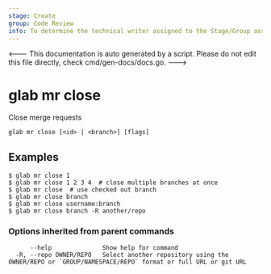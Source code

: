 ```yaml
---
stage: Create
group: Code Review
info: To determine the technical writer assigned to the Stage/Group associated with this page, see https://about.gitlab.com/handbook/product/ux/technical-writing/#assignments
---
```


<---
This documentation is auto generated by a script.
Please do not edit this file directly, check cmd/gen-docs/docs.go.
--->

# glab mr close

Close merge requests

```plaintext
glab mr close [<id> | <branch>] [flags]
```

## Examples

```plaintext
$ glab mr close 1
$ glab mr close 1 2 3 4  # close multiple branches at once
$ glab mr close  # use checked out branch
$ glab mr close branch
$ glab mr close username:branch
$ glab mr close branch -R another/repo

```

### Options inherited from parent commands

```plaintext
      --help              Show help for command
  -R, --repo OWNER/REPO   Select another repository using the OWNER/REPO or `GROUP/NAMESPACE/REPO` format or full URL or git URL
```

